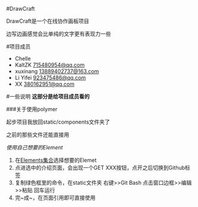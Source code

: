 ﻿#DrawCraft

DrawCraft是一个在线协作画板项目

边写边画感觉会比单纯的文字更有表现力一些




#项目成员
* Chelle
* KaltZK <715480954@qq.com>
* xuxinang <13889402737@163.com>
* Li Yifei <923475486@qq.com>
* XX <380162951@qq.com>

#一些说明
**这部分是给项目成员看的**




###关于使用polymer

起步项目我放回static/components文件夹了

之前的那些文件还能直接用

*使用自己想要的Element*

1. 在[Elements集合](http://docs.polymerchina.org/docs/elements/)选择想要的Elemet
2. 点进选中的介绍页面，会出现一个GET XXX按钮，点开之后切换到Github标签
3. 复制绿色框里的命令，在static文件夹 右键>>Git Bash 点击窗口边框>>编辑>>粘贴 回车运行
4. 完~成~，在页面引用即可直接使用

